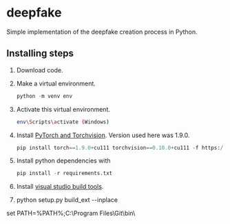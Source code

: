# deepfake

Simple implementation of the deepfake creation process in Python.

## Installing steps

1. Download code.

2. Make a virtual environment.

    ```python
    python -m venv env
    ```

3. Activate this virtual environment.

    ```bash
    env\Scripts\activate (Windows) 
    ```

4. Install [PyTorch and Torchvision](https://pytorch.org/). Version used here was 1.9.0.

    ```python
    pip install torch==1.9.0+cu111 torchvision==0.10.0+cu111 -f https://download.pytorch.org/whl/torch_stable.html
    ```

5. Install python dependencies with

    ```python
    pip install -r requirements.txt
    ```

6. Install [visual studio build tools](https://visualstudio.microsoft.com/downloads/#build-tools-for-visual-studio-2019).

7. python setup.py build_ext --inplace

set PATH=%PATH%;C:\Program Files\Git\bin\

